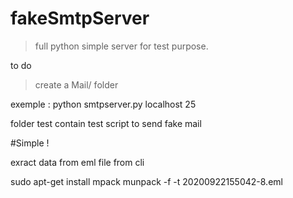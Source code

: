 
# fakeSmtpServer

> full python
> simple server for test purpose.    

to do
> create a Mail/ folder


exemple :
python smtpserver.py localhost 25

folder test contain test script to send fake mail

#Simple !


exract data from eml file from cli

sudo apt-get install mpack
munpack -f -t 20200922155042-8.eml

